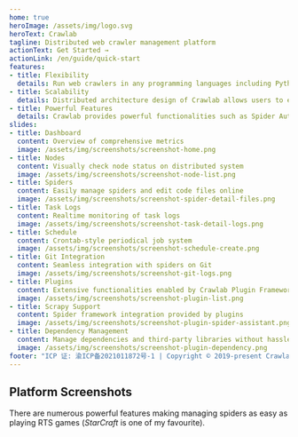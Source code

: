 ```yaml
---
home: true
heroImage: /assets/img/logo.svg
heroText: Crawlab
tagline: Distributed web crawler management platform
actionText: Get Started →
actionLink: /en/guide/quick-start
features:
- title: Flexibility
  details: Run web crawlers in any programming languages including Python, Go and Java, or web crawling frameworks including Scrapy, Colly and Selenium.
- title: Scalability
  details: Distributed architecture design of Crawlab allows users to easily manage over hundreds of distributed spiders and execute million-scale crawling tasks.
- title: Powerful Features
  details: Crawlab provides powerful functionalities such as Spider Auto-Deployment, Logs Monitoring, Git Integration, Online File Editor, Notifications, etc.
slides:
- title: Dashboard
  content: Overview of comprehensive metrics
  image: /assets/img/screenshots/screenshot-home.png
- title: Nodes
  content: Visually check node status on distributed system
  image: /assets/img/screenshots/screenshot-node-list.png
- title: Spiders
  content: Easily manage spiders and edit code files online
  image: /assets/img/screenshots/screenshot-spider-detail-files.png
- title: Task Logs
  content: Realtime monitoring of task logs
  image: /assets/img/screenshots/screenshot-task-detail-logs.png
- title: Schedule
  content: Crontab-style periodical job system
  image: /assets/img/screenshots/screenshot-schedule-create.png
- title: Git Integration
  content: Seamless integration with spiders on Git
  image: /assets/img/screenshots/screenshot-git-logs.png
- title: Plugins
  content: Extensive functionalities enabled by Crawlab Plugin Framework (CPF)
  image: /assets/img/screenshots/screenshot-plugin-list.png
- title: Scrapy Support
  content: Spider framework integration provided by plugins
  image: /assets/img/screenshots/screenshot-plugin-spider-assistant.png
- title: Dependency Management
  content: Manage dependencies and third-party libraries without hassles
  image: /assets/img/screenshots/screenshot-plugin-dependency.png
footer: "ICP 证: 渝ICP备2021011872号-1 | Copyright © 2019-present Crawlab Team"
---
```


## Platform Screenshots

There are numerous powerful features making managing spiders as easy as playing RTS games (*StarCraft* is one of my favourite).

<SlideList :slides="$page.frontmatter.slides"></SlideList>
